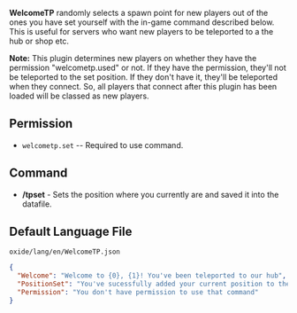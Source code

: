 **WelcomeTP** randomly selects a spawn point for new players out of the ones you have set yourself with the in-game command described below. This is useful for servers who want new players to be teleported to a the hub or shop etc.

**Note:** This plugin determines new players on whether they have the permission "welcometp.used" or not. If they have the permission, they'll not be teleported to the set position. If they don't have it, they'll be teleported when they connect. So, all players that connect after this plugin has been loaded will be classed as new players.

## Permission
- `welcometp.set` -- Required to use command.

## Command
- **/tpset** - Sets the position where you currently are and saved it into the datafile.

## Default Language File
`oxide/lang/en/WelcomeTP.json`
```json
{
  "Welcome": "Welcome to {0}, {1}! You've been teleported to our hub",
  "PositionSet": "You've sucessfully added your current position to the data file",
  "Permission": "You don't have permission to use that command"
}
```
